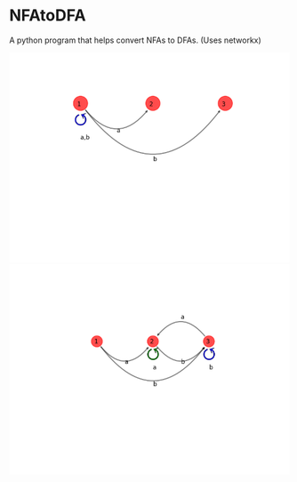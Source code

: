 # NFAtoDFA
A python program that helps convert NFAs to DFAs. (Uses networkx)

![Image of NFA](/x1.png)
![Image of DFA](/x2.png)